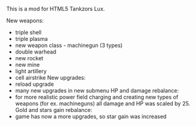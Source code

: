 This is a mod for HTML5 Tankzors Lux. 

New weapons:
- triple shell
- triple plasma
- new weapon class - machinegun (3 types)
- double warhead
- new rocket
- new mine
- light artillery
- cell airstrike
New upgrades:
- reload upgrade
- many new upgrades in new submenu
HP and damage rebalance:
- for more realistic power field charging and creating new types of weapons (for ex. machineguns) all damage and HP was scaled by 25. 
Gold and stars gain rebalance:
- game has now a more upgrades, so star gain was increased

